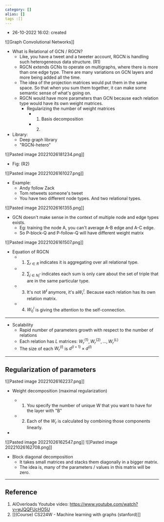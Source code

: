 ```yaml
---
category: []
alias: []
tags :[]
---
```


- 26-10-2022 16:02: created


![[Graph Convolutional Networks]]

- What is Relational of GCN / RGCN?
	- Like, you have a tweet and a tweeter account, RGCN is handling such heterogeneous data structure. (R1)
	- RGCN extends GCNs to operate on multigraphs, where there is more than one edge type. There are many variations on GCN layers and more being added all the time. 
	- The idea of the projection matrices would put them in the same space. So that when you sum them together, it can make some semantic sense of what's going on.
	- RGCN would have more parameters than GCN because each relation type would have its own weight matrices. 
		- Regularizing the number of weight matrices
			- 1. Basis decomposition
			- 2. 
- Library:
	- Deep graph library
	- "RGCN-hetero"

![[Pasted image 20221026181234.png]]
- Fig: (R2)


![[Pasted image 20221026161027.png]]
- Example:
	- Andy follow Zack
	- Tom retweets someone's tweet
	- You have two different node types. And two relational types. 

![[Pasted image 20221026161355.png]]
- GCN doesn't make sense in the context of multiple node and edge types exists. 
	- Eg: training the node A, you can't average A-B edge and A-C edge.
	- So P-block-Q and P-follow-Q will have different weight matrix

![[Pasted image 20221026161507.png]]

- Equation of RGCN
	- 1. $\sum_{r \in R}$ indicates it is aggregating over all relational type.
	- 2. $\sum_{j \in N_i^r}$ indicates each sum is only care about the set of triple that are in the same particular type. 
	- 3. It's not $W^l$ anymore, it's a$W_r^l$. Because each relation has its own relation matrix.
	- 4. $W_0^l$ is giving the attention to the self-connection. 

---
- Scalability
	- Rapid number of parameters growth with respect to the number of relations
	- Each relation has $L$ matrices: $W_r^{(1)},  W_r^{(2)}, \dots,W_r^{(L)}$
	- The size of each $W_r^{(l)}$ is $d^{(l+1)} \times d^{(l)}$

---
## Regularization of parameters

![[Pasted image 20221026162237.png]]
- Weight decomposition (maximal regularization)
	- 1. You specify the number of unique W that you want to have for the layer with "B"
	- 2. Each of the $W_r$ is calculated by combining those components linearly.

- 
![[Pasted image 20221026162547.png]]
![[Pasted image 20221026162708.png]]
- Block diagonal decomposition
	- It takes small matrices and stacks them diagonally in a bigger matrix. 
	- The idea is, many of the parameters / values in this matrix will be zero.

---
## Reference

1. AIOverloads Youtube video: https://www.youtube.com/watch?v=wJQQFUcHO5U
2. [[(Course) CS224W - Machine learning with graphs (stanford)]]